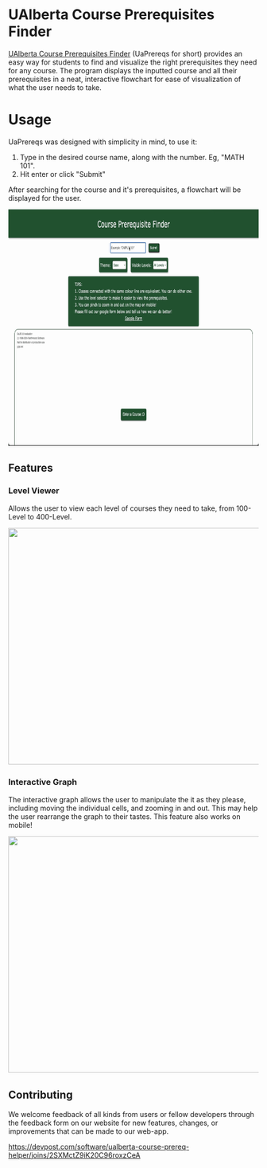 # UAlberta Course Prerequisites Finder
[UAlberta Course Prerequisites Finder](https://www.uaprereqs.ca/) (UaPrereqs for short) provides an easy way for students to find and visualize the right prerequisites they need for any course. The program displays the inputted course and all their prerequisites in a neat, interactive flowchart for ease of visualization of what the user needs to take.


# Usage

UaPrereqs was designed with simplicity in mind, to use it:

 1. Type in the desired course name, along with the number. Eg, "MATH 101".
 2. Hit enter or click "Submit"

After searching for the course and it's prerequisites, a flowchart will be displayed for the user.

<img src="https://github.com/ConnorMcDonalds97/Ualberta-Course-Prerequisite-Finder/blob/READMEUpdate/Assets/Usage%20Clip.gif" width="838" height="475"/>

## Features

### Level Viewer
Allows the user to view each level of courses they need to take, from 100-Level to 400-Level.

<img src="https://github.com/ConnorMcDonalds97/Ualberta-Course-Prerequisite-Finder/blob/READMEUpdate/Assets/LevelViewerClip.gif" width="838" height="475"/>


### Interactive Graph
The interactive graph allows the user to manipulate the it as they please, including moving the individual cells, and zooming in and out. This may help the user rearrange the graph to their tastes. This feature also works on mobile!

<img src="https://github.com/ConnorMcDonalds97/Ualberta-Course-Prerequisite-Finder/blob/READMEUpdate/Assets/InterGraph.gif" width="838" height="475"/>

## Contributing
We welcome feedback of all kinds from users or fellow developers through the feedback form on our website for new features, changes, or improvements that can be made to our web-app.

https://devpost.com/software/ualberta-course-prereq-helper/joins/2SXMctZ9iK20C96roxzCeA
